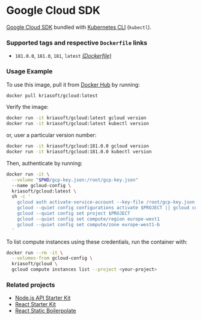 # Google Cloud SDK

[Google Cloud SDK][gcpsdk] bundled with [Kubernetes CLI][kube] (`kubectl`).


### Supported tags and respective `Dockerfile` links

* `181.0.0`, `181.0`, `181`, `latest` *[(Dockerfile)](https://github.com/kriasoft/docker-gcloud/blob/master/Dockerfile)*


### Usage Example

To use this image, pull it from [Docker Hub][hub] by running:

```bash
docker pull kriasoft/gcloud:latest
```

Verify the image:

```bash
docker run -it kriasoft/gcloud:latest gcloud version
docker run -it kriasoft/gcloud:latest kubectl version
```

or, user a particular version number:

```bash
docker run -it kriasoft/gcloud:181.0.0 gcloud version
docker run -it kriasoft/gcloud:181.0.0 kubectl version
```

Then, authenticate by running:

```bash
docker run -it \
  --volume "$PWD/gcp-key.json:/root/gcp-key.json"
  --name gcloud-config \
  kriasoft/gcloud:latest \
  sh -c '
    gcloud auth activate-service-account --key-file /root/gcp-key.json
    gcloud --quiet config configurations activate $PROJECT || gcloud config configurations create $PROJECT --activate
    gcloud --quiet config set project $PROJECT
    gcloud --quiet config set compute/region europe-west1
    gcloud --quiet config set compute/zone europe-west1-b
  '
```

To list compute instances using these credentials, run the container with:

```bash
docker run --rm -it \
  --volumes-from gcloud-config \
  kriasoft/gcloud \
  gcloud compute instances list --project <your-project>
```


### Related projects

* [Node.js API Starter Kit](https://github.com/kriasoft/nodejs-api-starter)
* [React Starter Kit](https://github.com/kriasoft/react-starter-kit)
* [React Static Boilerpolate](https://github.com/kriasoft/react-static-boilerplate)

[gcpsdk]: https://cloud.google.com/sdk/docs/
[kube]: https://kubernetes.io/
[hub]: https://hub.docker.com/r/kriasoft/gcloud